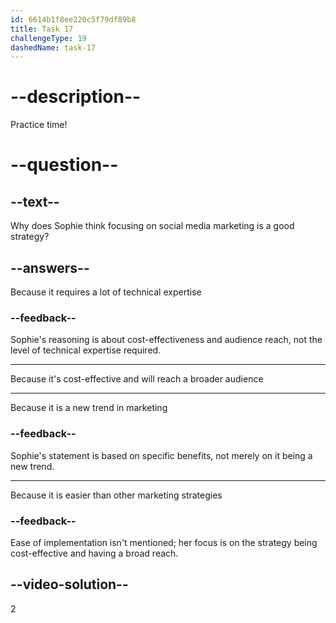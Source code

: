 ```yaml
---
id: 6614b1f8ee220c5f79df89b8
title: Task 17
challengeType: 19
dashedName: task-17
---
```


<!--
AUDIO REFERENCE:
Sophie: I think we’re going to focus on social media marketing. It's cost-effective, and it will reach a broader audience.
-->

# --description--

Practice time!

# --question--

## --text--

Why does Sophie think focusing on social media marketing is a good strategy?

## --answers--

Because it requires a lot of technical expertise

### --feedback--

Sophie's reasoning is about cost-effectiveness and audience reach, not the level of technical expertise required.

---

Because it's cost-effective and will reach a broader audience

---

Because it is a new trend in marketing

### --feedback--

Sophie's statement is based on specific benefits, not merely on it being a new trend.

---

Because it is easier than other marketing strategies

### --feedback--

Ease of implementation isn't mentioned; her focus is on the strategy being cost-effective and having a broad reach.

## --video-solution--

2

